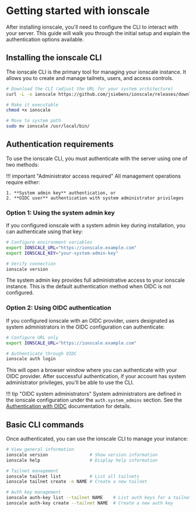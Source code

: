 # Getting started with ionscale

After installing ionscale, you'll need to configure the CLI to interact with your server. This guide will walk you through the initial setup and explain the authentication options available.

## Installing the ionscale CLI

The ionscale CLI is the primary tool for managing your ionscale instance. It allows you to create and manage tailnets, users, and access controls.

```bash
# Download the CLI (adjust the URL for your system architecture)
curl -L -o ionscale https://github.com/jsiebens/ionscale/releases/download/v0.17.0/ionscale_linux_amd64

# Make it executable
chmod +x ionscale

# Move to system path
sudo mv ionscale /usr/local/bin/
```

## Authentication requirements

To use the ionscale CLI, you must authenticate with the server using one of two methods:

!!! important "Administrator access required"
    All management operations require either:
    
    1. **System admin key** authentication, or
    2. **OIDC user** authentication with system administrator privileges

### Option 1: Using the system admin key

If you configured ionscale with a system admin key during installation, you can authenticate using that key:

```bash
# Configure environment variables
export IONSCALE_URL="https://ionscale.example.com"
export IONSCALE_KEY="your-system-admin-key"

# Verify connection
ionscale version
```

The system admin key provides full administrative access to your ionscale instance. This is the default authentication method when OIDC is not configured.

### Option 2: Using OIDC authentication

If you configured ionscale with an OIDC provider, users designated as system administrators in the OIDC configuration can authenticate:

```bash
# Configure URL only
export IONSCALE_URL="https://ionscale.example.com"

# Authenticate through OIDC
ionscale auth login
```

This will open a browser window where you can authenticate with your OIDC provider. After successful authentication, if your account has system administrator privileges, you'll be able to use the CLI.

!!! tip "OIDC system administrators"
    System administrators are defined in the ionscale configuration under the `auth.system_admins` section. See the [Authentication with OIDC](../configuration/auth-oidc.md) documentation for details.

## Basic CLI commands

Once authenticated, you can use the ionscale CLI to manage your instance:

```bash
# View general information
ionscale version                # Show version information
ionscale help                   # Display help information

# Tailnet management
ionscale tailnet list           # List all tailnets
ionscale tailnet create -n NAME # Create a new tailnet

# Auth key management
ionscale auth-key list --tailnet NAME    # List auth keys for a tailnet
ionscale auth-key create --tailnet NAME  # Create a new auth key
```